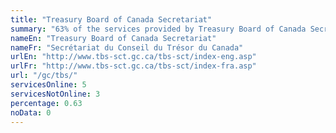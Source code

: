 ```yaml
---
title: "Treasury Board of Canada Secretariat"
summary: "63% of the services provided by Treasury Board of Canada Secretariat are available end-to-end online. 5 are available online, and 3 are not available online."
nameEn: "Treasury Board of Canada Secretariat"
nameFr: "Secrétariat du Conseil du Trésor du Canada"
urlEn: "http://www.tbs-sct.gc.ca/tbs-sct/index-eng.asp"
urlFr: "http://www.tbs-sct.gc.ca/tbs-sct/index-fra.asp"
url: "/gc/tbs/"
servicesOnline: 5
servicesNotOnline: 3
percentage: 0.63
noData: 0
---
```

